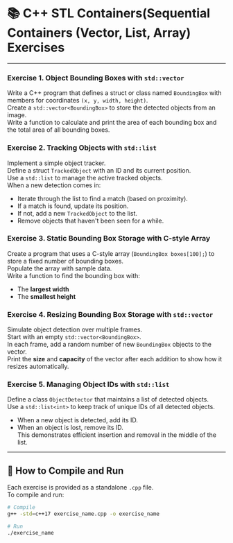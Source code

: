 # 📚 C++ STL Containers(Sequential Containers (Vector, List, Array) Exercises

---

### Exercise 1. Object Bounding Boxes with `std::vector`  
Write a C++ program that defines a struct or class named `BoundingBox` with members for coordinates `(x, y, width, height)`.  
Create a `std::vector<BoundingBox>` to store the detected objects from an image.  
Write a function to calculate and print the area of each bounding box and the total area of all bounding boxes.


### Exercise 2. Tracking Objects with `std::list`  
Implement a simple object tracker.  
Define a struct `TrackedObject` with an ID and its current position.  
Use a `std::list` to manage the active tracked objects.  
When a new detection comes in:  
- Iterate through the list to find a match (based on proximity).  
- If a match is found, update its position.  
- If not, add a new `TrackedObject` to the list.  
- Remove objects that haven't been seen for a while.  


### Exercise 3. Static Bounding Box Storage with C-style Array  
Create a program that uses a C-style array (`BoundingBox boxes[100];`) to store a fixed number of bounding boxes.  
Populate the array with sample data.  
Write a function to find the bounding box with:  
- The **largest width**  
- The **smallest height**


### Exercise 4. Resizing Bounding Box Storage with `std::vector`  
Simulate object detection over multiple frames.  
Start with an empty `std::vector<BoundingBox>`.  
In each frame, add a random number of new `BoundingBox` objects to the vector.  
Print the **size** and **capacity** of the vector after each addition to show how it resizes automatically.  


### Exercise 5. Managing Object IDs with `std::list`  
Define a class `ObjectDetector` that maintains a list of detected objects.  
Use a `std::list<int>` to keep track of unique IDs of all detected objects.  
- When a new object is detected, add its ID.  
- When an object is lost, remove its ID.  
This demonstrates efficient insertion and removal in the middle of the list.  

---

## 🚀 How to Compile and Run

Each exercise is provided as a standalone `.cpp` file.  
To compile and run:

```bash
# Compile
g++ -std=c++17 exercise_name.cpp -o exercise_name

# Run
./exercise_name
